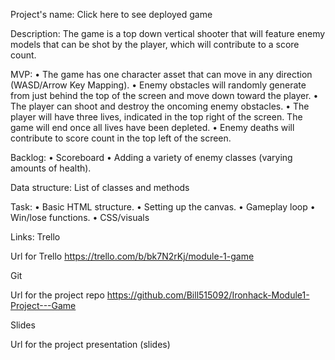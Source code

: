 Project's name:
Click here to see deployed game

Description:
The game is a top down vertical shooter that will feature enemy models that can be shot by the player, 
which will contribute to a score count. 

MVP:
• The game has one character asset that can move in any direction (WASD/Arrow Key Mapping).
• Enemy obstacles will randomly generate from just behind the top of the screen and move down toward the player.
• The player can shoot and destroy the oncoming enemy obstacles. 
• The player will have three lives, indicated in the top right of the screen. The game will end once all lives have been depleted.
• Enemy deaths will contribute to score count in the top left of the screen. 

Backlog:
• Scoreboard 
• Adding a variety of enemy classes (varying amounts of health).

Data structure:
List of classes and methods

Task:
• Basic HTML structure. 
• Setting up the canvas.
• Gameplay loop
• Win/lose functions. 
• CSS/visuals 

Links:
Trello

Url for Trello https://trello.com/b/bk7N2rKj/module-1-game 

Git

Url for the project repo https://github.com/Bill515092/Ironhack-Module1-Project---Game 

Slides

Url for the project presentation (slides)
